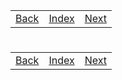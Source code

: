 <table width="100%">
    <tr>
        <td><a href="./006_Project_Class.md">Back</a></td>
        <td><a href="../Index.md">Index</a></td>
        <td><a href="./008_getIDE.md">Next</a></td>
    </tr>
</table>

#

#   

#

[]()
<table width="100%">
    <tr>
        <td><a href="./006_Project_Class.md">Back</a></td>
        <td><a href="../Index.md">Index</a></td>
        <td><a href="./008_getIDE.md">Next</a></td>
    </tr>
</table>